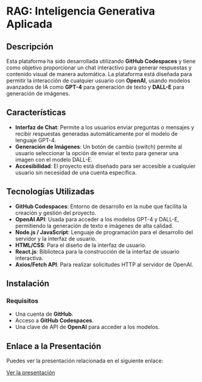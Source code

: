 # RAG: Inteligencia Generativa Aplicada
## Descripción

Esta plataforma ha sido desarrollada utilizando **GitHub Codespaces** y tiene como objetivo proporcionar un chat interactivo para generar respuestas y contenido visual de manera automática. La plataforma está diseñada para permitir la interacción de cualquier usuario con **OpenAI**, usando modelos avanzados de IA como **GPT-4** para generación de texto y **DALL-E** para generación de imágenes.

## Características

- **Interfaz de Chat**: Permite a los usuarios enviar preguntas o mensajes y recibir respuestas generadas automáticamente por el modelo de lenguaje GPT-4.
- **Generación de Imágenes**: Un botón de cambio (switch) permite al usuario seleccionar la opción de enviar el texto para generar una imagen con el modelo DALL-E.
- **Accesibilidad**: El proyecto está diseñado para ser accesible a cualquier usuario sin necesidad de una cuenta específica.

## Tecnologías Utilizadas

- **GitHub Codespaces**: Entorno de desarrollo en la nube que facilita la creación y gestión del proyecto.
- **OpenAI API**: Usada para acceder a los modelos GPT-4 y DALL-E, permitiendo la generación de texto e imágenes de alta calidad.
- **Node.js / JavaScript**: Lenguaje de programación para el desarrollo del servidor y la interfaz de usuario.
- **HTML/CSS**: Para el diseño de la interfaz de usuario.
- **React.js**: Biblioteca para la construcción de la interfaz de usuario interactiva.
- **Axios/Fetch API**: Para realizar solicitudes HTTP al servidor de OpenAI.

## Instalación

### Requisitos

- Una cuenta de **GitHub**.
- Acceso a **GitHub Codespaces**.
- Una clave de API de **OpenAI** para acceder a los modelos.


## Enlace a la Presentación

Puedes ver la presentación relacionada en el siguiente enlace:

[Ver la presentación](https://docs.google.com/presentation/d/1QQMKWFAxkzLePeuHkgSNO9cFw-c0VjVYUUnN3Wlxp3U/edit?usp=sharing)
